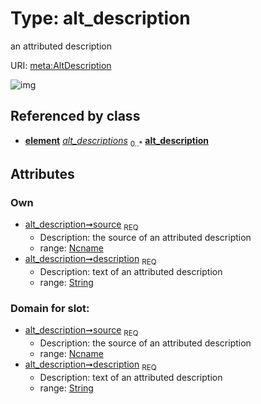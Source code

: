 
# Type: alt_description


an attributed description

URI: [meta:AltDescription](https://w3id.org/biolink/biolinkml/meta/AltDescription)


![img](http://yuml.me/diagram/nofunky;dir:TB/class/\[Element]++-%20alt_descriptions%200..*>\[AltDescription|source(pk):ncname;description:string])

## Referenced by class

 *  **[element](element.md)** *[alt_descriptions](alt_descriptions.md)*  <sub>0..*</sub>  **[alt_description](alt_description.md)**

## Attributes


### Own

 * [alt_description➞source](alt_description_source.md)  <sub>REQ</sub>
    * Description: the source of an attributed description
    * range: [Ncname](type/Ncname.md)
 * [alt_description➞description](alt_description_text.md)  <sub>REQ</sub>
    * Description: text of an attributed description
    * range: [String](type/String.md)

### Domain for slot:

 * [alt_description➞source](alt_description_source.md)  <sub>REQ</sub>
    * Description: the source of an attributed description
    * range: [Ncname](type/Ncname.md)
 * [alt_description➞description](alt_description_text.md)  <sub>REQ</sub>
    * Description: text of an attributed description
    * range: [String](type/String.md)
